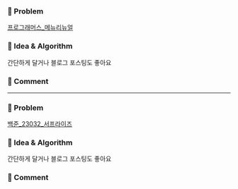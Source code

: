 ### 📕 Problem

[프로그래머스_메뉴리뉴얼](https://school.programmers.co.kr/learn/courses/30/lessons/72411)  

### 📗 Idea & Algorithm

간단하게 달거나 블로그 포스팅도 좋아요

### 📘 Comment


---

### 📕 Problem

[백준_23032_서프라이즈](https://www.acmicpc.net/problem/23032)

### 📗 Idea & Algorithm

간단하게 달거나 블로그 포스팅도 좋아요

### 📘 Comment


